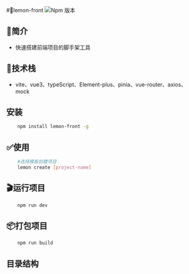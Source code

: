 #🍋lemon-front
![Npm 版本](https://img.shields.io/badge/lemon--front-V0.0.0%20-green)

## 📖简介
- 快速搭建前端项目的脚手架工具

## 🤖技术栈
- vite、vue3、typeScript、Element-plus、pinia、vue-router、axios、mock

## 安装
```bash
    npm install lemon-front -g
```
## ✅使用
```bash
    #选择模板创建项目
    lemon create [project-name]
```

## 🎬运行项目
```bash
    npm run dev
```

## 📦打包项目
```bash
    npm run build
```


## 目录结构
```

